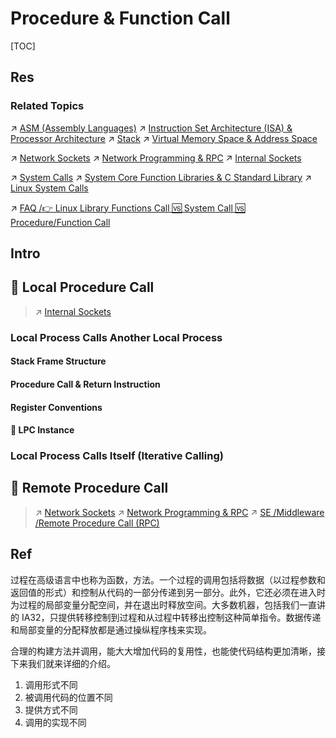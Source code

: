# Procedure & Function Call

[TOC]



## Res
### Related Topics
↗ [ASM (Assembly Languages)](../../../👩‍💻%20Programming%20Methodology%20and%20Languages/ASM%20(Assembly%20Languages)/ASM%20(Assembly%20Languages).md)
↗ [Instruction Set Architecture (ISA) & Processor Architecture](../../../🧬%20Computer%20System/Computer%20Architecture/Instruction%20Set%20Architecture%20(ISA)%20&%20Processor%20Architecture/Instruction%20Set%20Architecture%20(ISA)%20&%20Processor%20Architecture.md)
↗ [Stack](../../../🦄%20Algorithm%20&%20Data%20Structure/Data%20Structures/Queue%20&%20Stack/Stack.md)
↗ [Virtual Memory Space & Address Space](../../../🧬%20Computer%20System/Operating%20System%20(Theory%20Part)/OS%20Memory%20Management%20(Main%20Memory%20+%20Secondary%20Memory%20Resource)/Virtual%20Memory%20Space%20&%20Address%20Space.md)

↗ [Network Sockets](../../../🧬%20Computer%20System/Operating%20System%20(Theory%20Part)/OS%20IO%20System/IO%20Generality%20(via%20Abstraction)/🛜%20Network%20Sockets/Network%20Sockets.md)
↗ [Network Programming & RPC](../../../🏎️%20Computer%20Networking%20and%20Communication/🎅🏼%20Network%20Programming%20&%20RPC/Network%20Programming%20&%20RPC.md)
↗ [Internal Sockets](../../../🧬%20Computer%20System/Operating%20System%20(Theory%20Part)/OS%20Processes%20Management%20(CPU%20+%20Main%20Memory%20Resource)/IPC%20(Inter%20Process%20Communication)/🧦%20Sockets/🌉%20Internal%20Sockets/Internal%20Sockets.md)

↗ [System Calls](../../../🧬%20Computer%20System/Operating%20System%20(Theory%20Part)/OS%20Processes%20Management%20(CPU%20+%20Main%20Memory%20Resource)/📌%20Processes%20Description%20&%20Control/System%20Calls.md)
↗ [System Core Function Libraries & C Standard Library](../../../🥷🏼%20Operating%20System%20(Engineering%20Part)/📟%20System%20Level%20Programming/😴%20Operating%20System%20Components%20&%20Runtime%20Libraries/📌%20System%20Core%20Function%20Libraries%20&%20C%20Standard%20Library/System%20Core%20Function%20Libraries%20&%20C%20Standard%20Library.md)
↗ [Linux System Calls](../../../🥷🏼%20Operating%20System%20(Engineering%20Part)/Linux%20(Derived%20From%20UNIX%20Family)/🔩%20Linux%20Kernel/👽%20Linux%20System%20Calls/Linux%20System%20Calls.md)

↗ [FAQ /👉 Linux Library Functions Call 🆚 System Call 🆚 Procedure/Function Call](../../../🥷🏼%20Operating%20System%20(Engineering%20Part)/FAQ.md#👉%20Linux%20Library%20Functions%20Call%20🆚%20System%20Call%20🆚%20Procedure/Function%20Call)



## Intro



## 🎯 Local Procedure Call
> ↗ [Internal Sockets](../../../🧬%20Computer%20System/Operating%20System%20(Theory%20Part)/OS%20Processes%20Management%20(CPU%20+%20Main%20Memory%20Resource)/IPC%20(Inter%20Process%20Communication)/🧦%20Sockets/🌉%20Internal%20Sockets/Internal%20Sockets.md)


### Local Process Calls Another Local Process
#### Stack Frame Structure
#### Procedure Call & Return Instruction
#### Register Conventions
#### 🤔 LPC Instance

### Local Process Calls Itself (Iterative Calling)



## 🎯 Remote Procedure Call
> ↗ [Network Sockets](../../../🧬%20Computer%20System/Operating%20System%20(Theory%20Part)/OS%20IO%20System/IO%20Generality%20(via%20Abstraction)/🛜%20Network%20Sockets/Network%20Sockets.md)
> ↗ [Network Programming & RPC](../../../🏎️%20Computer%20Networking%20and%20Communication/🎅🏼%20Network%20Programming%20&%20RPC/Network%20Programming%20&%20RPC.md)
> ↗ [SE /Middleware /Remote Procedure Call (RPC)](../../../../Software%20Engineering/👾%20Web%20Development/🥪%20Middleware/RPC%20Services/RPC%20Services.md)



## Ref
[👍 深入理解计算机系统（3.7）------过程（函数的调用原理）]: https://www.cnblogs.com/ysocean/p/7625917.html

过程在高级语言中也称为函数，方法。一个过程的调用包括将数据（以过程参数和返回值的形式）和控制从代码的一部分传递到另一部分。此外，它还必须在进入时为过程的局部变量分配空间，并在退出时释放空间。大多数机器，包括我们一直讲的 IA32，只提供转移控制到过程和从过程中转移出控制这种简单指令。数据传递和局部变量的分配释放都是通过操纵程序栈来实现。

合理的构建方法并调用，能大大增加代码的复用性，也能使代码结构更加清晰，接下来我们就来详细的介绍。

[系统调用与过程调用 | CSDN]: https://blog.csdn.net/shuyangxiaogou/article/details/5666098
1. 调用形式不同
2. 被调用代码的位置不同
3. 提供方式不同
4. 调用的实现不同
